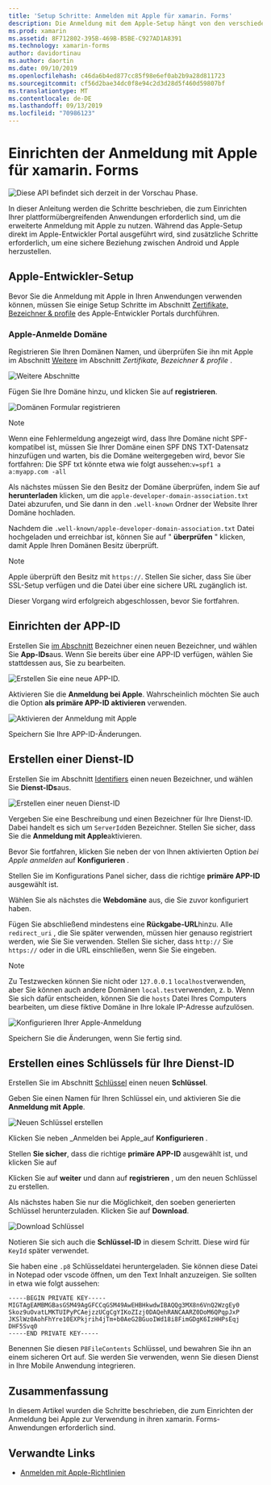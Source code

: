 ```yaml
---
title: 'Setup Schritte: Anmelden mit Apple für xamarin. Forms'
description: Die Anmeldung mit dem Apple-Setup hängt von den verschiedenen Plattformen ihrer mobilen Anwendung ab.
ms.prod: xamarin
ms.assetid: 8F712802-395B-469B-B5BE-C927AD1A8391
ms.technology: xamarin-forms
author: davidortinau
ms.author: daortin
ms.date: 09/10/2019
ms.openlocfilehash: c46da6b4ed877cc85f98e6ef0ab2b9a28d811723
ms.sourcegitcommit: cf56d2bae34dc0f8e94c2d3d28d5f460d59807bf
ms.translationtype: MT
ms.contentlocale: de-DE
ms.lasthandoff: 09/13/2019
ms.locfileid: "70986123"
---
```

# <a name="setup-sign-in-with-apple-for-xamarinforms"></a>Einrichten der Anmeldung mit Apple für xamarin. Forms

![Diese API befindet sich derzeit in der Vorschau Phase.](~/media/shared/preview.png)

In dieser Anleitung werden die Schritte beschrieben, die zum Einrichten Ihrer plattformübergreifenden Anwendungen erforderlich sind, um die erweiterte Anmeldung mit Apple zu nutzen. Während das Apple-Setup direkt im Apple-Entwickler Portal ausgeführt wird, sind zusätzliche Schritte erforderlich, um eine sichere Beziehung zwischen Android und Apple herzustellen. 

## <a name="apple-developer-setup"></a>Apple-Entwickler-Setup

Bevor Sie die Anmeldung mit Apple in Ihren Anwendungen verwenden können, müssen Sie einige Setup Schritte im Abschnitt [Zertifikate, Bezeichner & profile](https://developer.apple.com/account/resources/) des Apple-Entwickler Portals durchführen.

### <a name="apple-sign-in-domain"></a>Apple-Anmelde Domäne

Registrieren Sie Ihren Domänen Namen, und überprüfen Sie ihn mit Apple im Abschnitt [Weitere](https://developer.apple.com/account/resources/services/list) im Abschnitt *Zertifikate, Bezeichner & profile* .

![Weitere Abschnitte](sign-in-images/readme-signin-domain-configure.png)

Fügen Sie Ihre Domäne hinzu, und klicken Sie auf **registrieren**.

![Domänen Formular registrieren](sign-in-images/readme-signin-domain-more.png)

> [!NOTE]
> Wenn eine Fehlermeldung angezeigt wird, dass Ihre Domäne nicht SPF-kompatibel ist, müssen Sie Ihrer Domäne einen SPF DNS TXT-Datensatz hinzufügen und warten, bis die Domäne weitergegeben wird, bevor Sie fortfahren: Die SPF txt könnte etwa wie folgt aussehen:`v=spf1 a a:myapp.com -all`

Als nächstes müssen Sie den Besitz der Domäne überprüfen, indem Sie auf **herunterladen** klicken, um die `apple-developer-domain-association.txt` Datei abzurufen, und Sie dann in den `.well-known` Ordner der Website Ihrer Domäne hochladen.

Nachdem die `.well-known/apple-developer-domain-association.txt` Datei hochgeladen und erreichbar ist, können Sie auf " **überprüfen** " klicken, damit Apple Ihren Domänen Besitz überprüft.

> [!NOTE]
> Apple überprüft den Besitz mit `https://`. Stellen Sie sicher, dass Sie über SSL-Setup verfügen und die Datei über eine sichere URL zugänglich ist.

Dieser Vorgang wird erfolgreich abgeschlossen, bevor Sie fortfahren.

## <a name="setup-your-app-id"></a>Einrichten der APP-ID

Erstellen Sie [im Abschnitt](https://developer.apple.com/account/resources/identifiers/list) Bezeichner einen neuen Bezeichner, und wählen Sie **App-IDs**aus. Wenn Sie bereits über eine APP-ID verfügen, wählen Sie stattdessen aus, Sie zu bearbeiten.

![Erstellen Sie eine neue APP-ID.](sign-in-images/readme-appid-create.png)

Aktivieren Sie die **Anmeldung bei Apple**. Wahrscheinlich möchten Sie auch die Option **als primäre APP-ID aktivieren** verwenden.

![Aktivieren der Anmeldung mit Apple](sign-in-images/readme-appid-signin.png)

Speichern Sie Ihre APP-ID-Änderungen.

## <a name="create-a-service-id"></a>Erstellen einer Dienst-ID

Erstellen Sie im Abschnitt [Identifiers](https://developer.apple.com/account/resources/identifiers/list/serviceId) einen neuen Bezeichner, und wählen Sie **Dienst-IDs**aus.

![Erstellen einer neuen Dienst-ID](sign-in-images/readme-serviceid-create.png)

Vergeben Sie eine Beschreibung und einen Bezeichner für Ihre Dienst-ID.  Dabei handelt es sich um `ServerId`den Bezeichner.  Stellen Sie sicher, dass Sie die **Anmeldung mit Apple**aktivieren.

Bevor Sie fortfahren, klicken Sie neben der von Ihnen aktivierten Option _bei Apple anmelden_ auf **Konfigurieren** .

Stellen Sie im Konfigurations Panel sicher, dass die richtige **primäre APP-ID** ausgewählt ist.

Wählen Sie als nächstes die **Webdomäne** aus, die Sie zuvor konfiguriert haben.

Fügen Sie abschließend mindestens eine **Rückgabe-URL**hinzu.  Alle `redirect_uri` , die Sie später verwenden, müssen hier genauso registriert werden, wie Sie Sie verwenden.  Stellen Sie sicher, dass `http://` Sie `https://` oder in die URL einschließen, wenn Sie Sie eingeben.

> [!NOTE]
> Zu Testzwecken können Sie nicht oder `127.0.0.1` `localhost`verwenden, aber Sie können auch andere Domänen `local.test`verwenden, z. b.  Wenn Sie sich dafür entscheiden, können Sie die `hosts` Datei Ihres Computers bearbeiten, um diese fiktive Domäne in Ihre lokale IP-Adresse aufzulösen.

![Konfigurieren Ihrer Apple-Anmeldung](sign-in-images/readme-serviceid-configure.png)

Speichern Sie die Änderungen, wenn Sie fertig sind.

## <a name="create-a-key-for-your-services-id"></a>Erstellen eines Schlüssels für Ihre Dienst-ID

Erstellen Sie im Abschnitt [Schlüssel](https://developer.apple.com/account/resources/authkeys/list) einen neuen **Schlüssel**.

Geben Sie einen Namen für Ihren Schlüssel ein, und aktivieren Sie die **Anmeldung mit Apple**.

![Neuen Schlüssel erstellen](sign-in-images/readme-key-create.png)

Klicken Sie neben _Anmelden bei Apple_auf **Konfigurieren** .

Stellen **Sie sicher**, dass die richtige **primäre APP-ID** ausgewählt ist, und klicken Sie auf

Klicken Sie auf **weiter** und dann auf **registrieren** , um den neuen Schlüssel zu erstellen.

Als nächstes haben Sie nur die Möglichkeit, den soeben generierten Schlüssel herunterzuladen.  Klicken Sie auf **Download**.

![Download Schlüssel](sign-in-images/readme-key-download.png)

Notieren Sie sich auch die **Schlüssel-ID** in diesem Schritt. Diese wird für `KeyId` später verwendet.

Sie haben eine `.p8` Schlüsseldatei heruntergeladen.  Sie können diese Datei in Notepad oder vscode öffnen, um den Text Inhalt anzuzeigen.  Sie sollten in etwa wie folgt aussehen:

```
-----BEGIN PRIVATE KEY-----
MIGTAgEAMBMGBasGSM49AgGFCCqGSM49AwEHBHkwdwIBAQQg3MX8n6VnQ2WzgEy0
Skoz9uOvatLMKTUIPyPCAejzzUCgCgYIKoZIzj0DAQehRANCAARZ0DoM6QPqpJxP
JKSlWz0AohFhYre10EXPkjrih4jTm+b0AeG2BGuoIWd18i8FimGDgK6IzHHPsEqj
DHF5Svq0
-----END PRIVATE KEY-----
```

Benennen Sie diesen `P8FileContents` Schlüssel, und bewahren Sie ihn an einem sicheren Ort auf. Sie werden Sie verwenden, wenn Sie diesen Dienst in Ihre Mobile Anwendung integrieren.

## <a name="summary"></a>Zusammenfassung

In diesem Artikel wurden die Schritte beschrieben, die zum Einrichten der Anmeldung bei Apple zur Verwendung in ihren xamarin. Forms-Anwendungen erforderlich sind.

## <a name="related-links"></a>Verwandte Links

- [Anmelden mit Apple-Richtlinien](https://developer.apple.com/design/human-interface-guidelines/sign-in-with-apple/overview/)
  